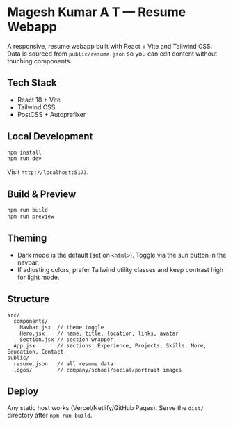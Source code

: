 # Magesh Kumar A T — Resume Webapp

A responsive, resume webapp built with React + Vite and Tailwind CSS. Data is sourced from `public/resume.json` so you can edit content without touching components.

## Tech Stack
- React 18 + Vite
- Tailwind CSS
- PostCSS + Autoprefixer

## Local Development
```bash
npm install
npm run dev
```
Visit `http://localhost:5173`.

## Build & Preview
```bash
npm run build
npm run preview
```

## Theming
- Dark mode is the default (set on `<html>`). Toggle via the sun button in the navbar.
- If adjusting colors, prefer Tailwind utility classes and keep contrast high for light mode.

## Structure
```
src/
  components/
    Navbar.jsx  // theme toggle
    Hero.jsx    // name, title, location, links, avatar
    Section.jsx // section wrapper
  App.jsx       // sections: Experience, Projects, Skills, More, Education, Contact
public/
  resume.json   // all resume data
  logos/        // company/school/social/portrait images
```

## Deploy
Any static host works (Vercel/Netlify/GitHub Pages). Serve the `dist/` directory after `npm run build`.
